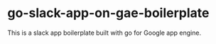 # go-slack-app-on-gae-boilerplate
This is a slack app boilerplate built with go for Google app engine.
